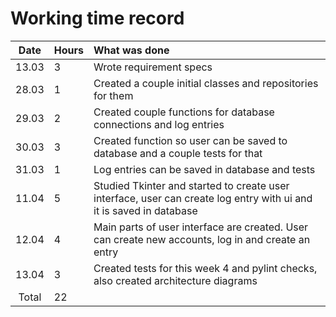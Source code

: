 # Working time record

| Date | Hours | What was done |
| :---:|:------| :------|
| 13.03 | 3    | Wrote requirement specs | 
| 28.03 | 1    | Created a couple initial classes and repositories for them | 
| 29.03 | 2    | Created couple functions for database connections and log entries |
| 30.03 | 3    | Created function so user can be saved to database and a couple tests for that |
| 31.03 | 1    | Log entries can be saved in database and tests |
| 11.04 | 5    | Studied Tkinter and started to create user interface, user can create log entry with ui and it is saved in database |
| 12.04 | 4    | Main parts of user interface are created. User can create new accounts, log in and create an entry |
| 13.04 | 3    | Created tests for this week 4 and pylint checks, also created architecture diagrams |
| Total | 22 |
